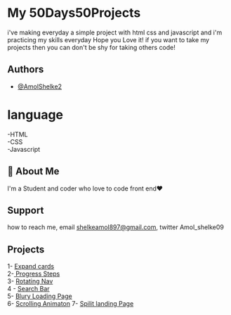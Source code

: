 # My 50Days50Projects

i've making everyday a simple project with html css and javascript and i'm practicing my skills everyday
Hope you Love it! if you want to take my projects then you can don't be shy for taking others code!

## Authors

- [@AmolShelke2](https://www.github.com/AmolShelke2)

# language

-HTML  
-CSS  
-Javascript

## 🚀 About Me

I'm a Student and coder who love to code front end❤️

## Support

how to reach me, email shelkeamol897@gmail.com, twitter Amol_shelke09

## Projects

1- [Expand cards](https://github.com/AmolShelke2/50Days50Projects/tree/master/ExpandCards)                                                                                         
2-[ Progress Steps](https://github.com/AmolShelke2/50Days50Projects/tree/master/Progress%20Steps)                                                                                  
3- [Rotating Nav](https://github.com/AmolShelke2/50Days50Projects/tree/master/Rotatating%20Navigation)                                                                             
4 - [Search Bar](https://github.com/AmolShelke2/50Days50Projects/tree/master/Search)                                                                                               
5- [Blury Loading Page](https://github.com/AmolShelke2/50Days50Projects/tree/master/LoadingPage)                                                                                  
6- [Scrolling Animaton](https://github.com/AmolShelke2/50Days50Projects/tree/master/scroll)
7- [Spilit landing Page](https://github.com/AmolShelke2/50Days50Projects/tree/master/SplitLandingPage)
